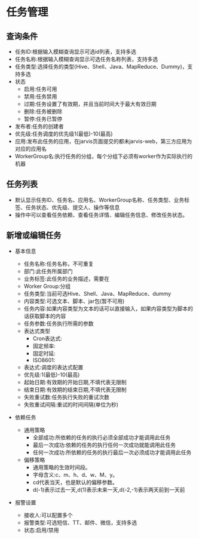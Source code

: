 任务管理
======

## 查询条件
* 任务ID:根据输入模糊查询显示可选id列表，支持多选
* 任务名称:根据输入模糊查询显示可选任务名称列表，支持多选
* 任务类型:选择任务的类型(Hive、Shell、Java、MapReduce、Dummy)，支持多选
* 状态
    * 启用:任务可用
    * 禁用:任务禁用
    * 过期:任务设置了有效期，并且当前时间大于最大有效日期
    * 删除:任务被删除
    * 暂停:任务已暂停
* 发布者:任务的创建者
* 优先级:任务调度的优先级1(最低)-10(最高)
* 应用:发布此任务的应用，在jarvis页面提交的都未jarvis-web，第三方应用为对应的应用名
* WorkerGroup名:执行任务的分组，每个分组下必须有worker作为实际执行的机器

## 任务列表
* 默认显示任务ID、任务名、应用名、WorkerGroup名称、任务类型、业务标签、任务状态、优先级、提交人、操作等信息
* 操作中可以查看任务依赖、查看任务详情、编辑任务信息、修改任务状态。
## 新增或编辑任务
* 基本信息
    * 任务名称:任务名称，不可重复
    * 部门:此任务所属部门
    * 业务标签:此任务的业务描述，需要在
    * Worker Group:分组
    * 任务类型:当前可选Hive、Shell、Java、MapReduce、dummy
    * 内容类型:可选文本、脚本、jar包(暂不可用)
    * 任务内容:如果内容类型为文本的话可以直接输入，如果内容类型为脚本的话获取脚本的内容
    * 任务参数:任务执行所需的参数
    * 表达式类型
        * Cron表达式:
        * 固定频率:
        * 固定时延:
        * ISO8601:
    * 表达式:调度的表达式配置
    * 优先级:1(最低)-10(最高)
    * 起始日期:有效期的开始日期,不填代表无限制
    * 结束日期:有效期的结束日期,不填代表无限制
    * 失败重试数:任务执行失败的重试次数
    * 失败重试间隔:重试的时间间隔(单位为秒)
    
* 依赖任务
    * 通用策略
        * 全部成功:所依赖的任务的执行必须全部成功才能调用此任务
        * 最后一次成功:依赖的任务的执行任何一次成功就能调用此任务
        * 任何一次成功:所依赖的任务的执行最后一次必须成功才能调用此任务
    * 偏移策略
        * 通用策略的生效时间段。
        * 字母含义:c、m、h、d、w、M、y。
        * cd代表当天，也是默认的偏移参数。
        * d(-1)表示过去一天,d(1)表示未来一天,d(-2,-1)表示两天前到一天前
            
* 报警设置
    * 接收人:可以配置多个
    * 报警类型:可选短信、TT、邮件、微信，支持多选
    * 状态:启用/禁用

